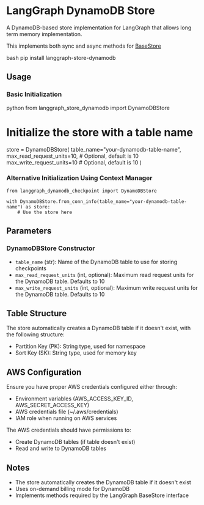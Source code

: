 # LangGraph DynamoDB Store

A DynamoDB-based store implementation for LangGraph that allows long term memory implementation.

This implements both sync and async methods for [BaseStore](https://langchain-ai.github.io/langgraph/reference/store/#langgraph.store.base.BaseStore)

bash
pip install langgraph-store-dynamodb

## Usage

### Basic Initialization

python
from langgraph_store_dynamodb import DynamoDBStore

# Initialize the store with a table name
store = DynamoDBStore(
    table_name="your-dynamodb-table-name",
    max_read_request_units=10,  # Optional, default is 10
    max_write_request_units=10  # Optional, default is 10
)


### Alternative Initialization Using Context Manager

```
from langgraph_dynamodb_checkpoint import DynamoDBStore

with DynamoDBStore.from_conn_info(table_name="your-dynamodb-table-name") as store:
    # Use the store here
```


## Parameters

### DynamoDBStore Constructor

- `table_name` (str): Name of the DynamoDB table to use for storing checkpoints
- `max_read_request_units` (int, optional): Maximum read request units for the DynamoDB table. Defaults to 10
- `max_write_request_units` (int, optional): Maximum write request units for the DynamoDB table. Defaults to 10

## Table Structure

The store automatically creates a DynamoDB table if it doesn't exist, with the following structure:

- Partition Key (PK): String type, used for namespace
- Sort Key (SK): String type, used for memory key

## AWS Configuration

Ensure you have proper AWS credentials configured either through:
- Environment variables (AWS_ACCESS_KEY_ID, AWS_SECRET_ACCESS_KEY)
- AWS credentials file (~/.aws/credentials)
- IAM role when running on AWS services

The AWS credentials should have permissions to:
- Create DynamoDB tables (if table doesn't exist)
- Read and write to DynamoDB tables

## Notes

- The store automatically creates the DynamoDB table if it doesn't exist
- Uses on-demand billing mode for DynamoDB
- Implements methods required by the LangGraph BaseStore interface